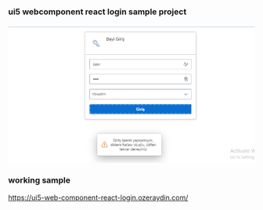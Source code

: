 ### ui5 webcomponent react login sample project

![image](./assets/2020-03-24_23-06-43.png)

### working sample
https://ui5-web-component-react-login.ozeraydin.com/